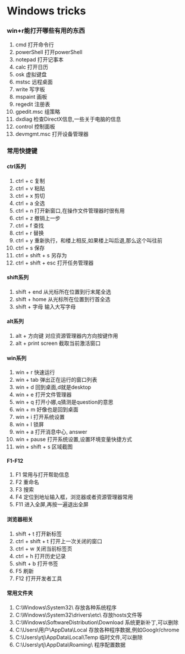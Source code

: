 # Windows tricks

### win+r能打开哪些有用的东西

1. cmd 打开命令行
2. powerShell 打开powerShell
3. notepad 打开记事本
4. calc 打开日历
5. osk 虚拟键盘
6. mstsc 远程桌面
7. write 写字板
8. mspaint 画板
9. regedit 注册表
10. gpedit.msc 组策略
11. dxdiag 检查DirectX信息,一些关于电脑的信息
12. control 控制面板
13. devmgmt.msc 打开设备管理器

### 常用快捷键

#### ctrl系列

1. ctrl + c 复制
2. ctrl + v 粘贴
3. ctrl + x 剪切
4. ctrl + a 全选
5. ctrl + n 打开新窗口,在操作文件管理器时很有用
6. ctrl + z 撤销上一步
7. ctrl + f 查找
8. ctrl + r 替换
9. ctrl + y 重新执行，和楼上相反,如果楼上叫后退,那么这个叫往前
10. ctrl + s 保存
11. ctrl + shift + s 另存为
12. ctrl + shift + esc 打开任务管理器

#### shift系列

1. shift + end 从光标所在位置到行末尾全选
2. shift + home 从光标所在位置到行首全选
3. shift + 字母 输入大写字母

#### alt系列

1. alt + 方向键 对应资源管理器内方向按键作用
2. alt + print screen 截取当前激活窗口

#### win系列

1. win + r 快速运行
2. win + tab 弹出正在运行的窗口列表
3. win + d 回到桌面,d就是desktop
4. win + e 打开文件管理器
5. win + q 打开小娜,q猜测是question的意思
6. win + m 好像也是回到桌面
7. win + i 打开系统设置
8. win + l 锁屏
9. win + a 打开消息中心, answer
10. win + pause 打开系统设置,设置环境变量快捷方式
11. win + shift + s 区域截图

#### F1-F12

1. F1 常用与打开帮助信息
2. F2 重命名
3. F3 搜索
4. F4 定位到地址输入框，浏览器或者资源管理器常用
5. F11 进入全屏,再按一遍退出全屏

#### 浏览器相关

1. shift + t 打开新标签
2. ctrl + shift + t 打开上一次关闭的窗口 
3. ctrl + w 关闭当前标签页
4. ctrl + h 打开历史记录
5. shift + b 打开书签
6. F5 刷新
7. F12 打开开发者工具

#### 常用文件夹

1. C:\Windows\System32\ 存放各种系统程序
2. C:\Windows\System32\drivers\etc\ 存放hosts文件等
3. C:\Windows\SoftwareDistribution\Download 系统更新补丁,可以删除
4. C:\Users\用户\AppData\Local  存放各种程序数据,例如Googlr/chrome
5. C:\Users\ytj\AppData\Local\Temp 临时文件,可以删除
6. C:\Users\ytj\AppData\Roaming\ 程序配置数据


